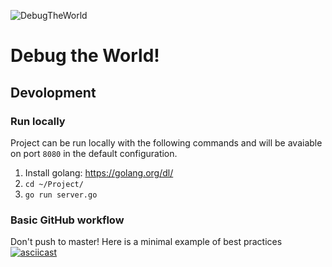 ![DebugTheWorld](https://imgur.com/FUi5NMc.png)
# Debug the World!

## Devolopment

### Run locally

Project can be run locally with the following commands and will be avaiable on port `8080` in the default configuration.

1. Install golang: https://golang.org/dl/
2. `cd ~/Project/`
3. `go run server.go`

### Basic GitHub workflow

Don't push to master!
Here is a minimal example of best practices
[![asciicast](https://asciinema.org/a/iLBfRLGvsEtAYDuUnrnLVxAwn.svg)](https://asciinema.org/a/iLBfRLGvsEtAYDuUnrnLVxAwn)
